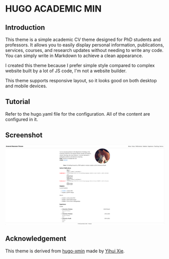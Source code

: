 # HUGO ACADEMIC MIN

## Introduction

This theme is a simple academic CV theme designed for PhD students and professors. It allows you to easily display personal information, publications, services, courses, and research updates without needing to write any code. You can simply write in Markdown to achieve a clean appearance.

I created this theme because I prefer simple style compared to complex website built by a lot of JS code, I'm not a website builder.

This theme supports responsive layout, so it looks good on both desktop and mobile devices.

## Tutorial

Refer to the hugo.yaml file for the configuration. All of the content are configured in it.

## Screenshot

![Screenshot](./screenshot.png)

## Acknowledgement

This theme is derived from [hugo-xmin](https://github.com/yihui/hugo-xmin) made by [Yihui Xie](https://yihui.org).
